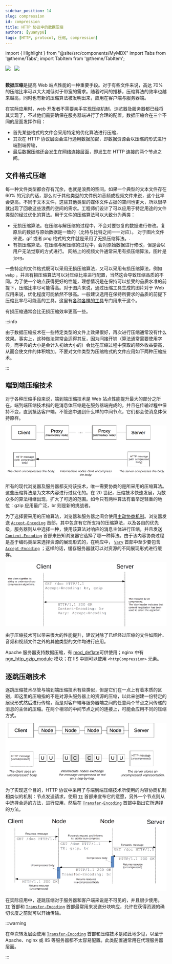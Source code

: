 ```yaml
---
sidebar_position: 14
slug: compression
id: compression
title: HTTP 协议中的数据压缩
authors: [yuanyp8]
tags: [HTTP, protocol, 压缩, compression]
---
```


import { Highlight } from "@site/src/components/MyMDX"
import Tabs from '@theme/Tabs';
import TabItem from '@theme/TabItem';

<img className="Badges" src="https://img.shields.io/badge/author-yuanyp8-yellowgreen" />  
&nbsp;
 <img className="Badges" src="https://img.shields.io/badge/reference-mozilla-lightgrey"/><br/>  
&nbsp;
<br />

**数据压缩**是提高 Web 站点性能的一种重要手段。对于有些文件来说，高达 70% 的压缩比率可以大大减低对于带宽的需求。随着时间的推移，压缩算法的效率也越来越高，同时也有新的压缩算法被发明出来，应用在客户端与服务器端。

在实际应用时，web 开发者不需要亲手实现压缩机制，浏览器及服务器都已经将其实现了，不过他们需要确保在服务器端进行了合理的配置。数据压缩会在三个不同的层面发挥作用：

-   首先某些格式的文件会采用特定的优化算法进行压缩，
-   其次在 HTTP 协议层面会进行通用数据加密，即数据资源会以压缩的形式进行端到端传输，
-   最后数据压缩还会发生在网络连接层面，即发生在 HTTP 连接的两个节点之间。

## 文件格式压缩

每一种文件类型都会存有冗余，也就是浪费的空间。如果一个典型的文本文件存在 60% 的冗余的话，那么对于其他类型的文件例如音频或视频文件来说，这个比率会更高。不同于文本文件，这些其他类型的媒体文件占据的空间也更大，所以很早就出现了回收这些浪费的空间的需求。工程师们设计了可以应用于特定用途的文件类型的经过优化的算法。用于文件的压缩算法可以大致分为两类：

-   无损压缩算法。在压缩与解压缩的过程中，不会对要恢复的数据进行修改。复原后的数据与原始数据是一致的（比特与比特之间一一对应）。
    对于图片文件来说，gif 或者 png 格式的文件就是采用了无损压缩算法。.
-   有损压缩算法。在压缩与解压缩的过程中，会对原始数据进行修改，但是会以用户无法觉察的方式进行。
    网络上的视频文件通常采用有损压缩算法，图片是`jpeg`。

一些特定的文件格式既可以采用无损压缩算法，又可以采用有损压缩算法，例如 `webp` ，并且有损压缩算法可以对压缩比率进行配置，当然这会导致压缩品质的不同。为了使一个站点获得更好的性能，理想情况是在保持可以接受的品质水准的前提下，压缩比率尽可能得高。对于图片来说，通过压缩工具生成的图片对于 Web 应用来说，优化程度可能依然不够高。一般建议选用在保持所要求的品质的前提下压缩比率尽可能高的工具。这里有[各种各样的工具](http://www.creativebloq.com/design/image-compression-tools-1132865)专门用来干这个。

有损压缩通常会比无损压缩效率更高一些。

:::info

由于数据压缩技术在一些特定类型的文件上效果很好，再次进行压缩通常没有什么效果。事实上，这种做法常常会适得其反，因为间接开销（算法通常需要使用字典，而字典的大小是会计入初始大小的）会比在压缩过程中获取的额外收益要高，从而会使文件的体积增加。不要对文件类型为压缩格式的文件应用如下两种压缩技术。

:::

## 端到端压缩技术

对于各种压缩手段来说，端到端压缩技术是 Web 站点性能提升最大的部分之所在。端到端压缩技术指的是消息体压缩是在服务器端完成的，并且在传输过程中保持不变，直到抵达客户端。不管途中遇到什么样的中间节点，它们都会使消息体保持原样。

![img](assets/httpenco1.png)

所有的现代浏览器及服务器都支持该技术，唯一需要协商的是所采用的压缩算法。这些压缩算法是为文本内容进行过优化的。在 20 世纪，压缩技术快速发展，为数众多的算法相继出现，扩大了可选的范围。如今只有两种算法有着举足轻重的地位：gzip 应用最广泛，br 则是新的挑战者。

为了选择要采用的压缩算法，浏览器和服务器之间会使用[主动协商机制](https://developer.mozilla.org/en-US/docs/Web/HTTP/Content_negotiation)。浏览器发送 [`Accept-Encoding`](https://developer.mozilla.org/zh-CN/docs/Web/HTTP/Headers/Accept-Encoding) 首部，其中包含有它所支持的压缩算法，以及各自的优先级，服务器则从中选择一种，使用该算法对响应的消息主体进行压缩，并且发送 [`Content-Encoding`](https://developer.mozilla.org/zh-CN/docs/Web/HTTP/Headers/Content-Encoding) 首部来告知浏览器它选择了哪一种算法。由于该内容协商过程是基于编码类型来选择资源的展现形式的，在响应中， [`Vary`](https://developer.mozilla.org/zh-CN/docs/Web/HTTP/Headers/Vary) 首部中至少要包含 [`Accept-Encoding`](https://developer.mozilla.org/zh-CN/docs/Web/HTTP/Headers/Accept-Encoding) ；这样的话，缓存服务器就可以对资源的不同展现形式进行缓存。

![img](assets/httpcompression1.png)

由于压缩技术可以带来很大的性能提升，建议对除了已经经过压缩的文件如图片、音频和视频文件之外的其他类型的文件均进行应用。

Apache 服务器支持数据压缩，有 [mod_deflate](https://httpd.apache.org/docs/current/mod/mod_deflate.html)可供使用；nginx 中有[ngx_http_gzip_module](http://nginx.org/en/docs/http/ngx_http_gzip_module.html) 模块；在 IIS 中则可以使用 `<httpCompression>` 元素。

## 逐跳压缩技术

逐跳压缩技术尽管与端到端压缩技术有些类似，但是它们在一点上有着本质的区别，即这里的压缩指的不是对源头服务器上的资源的压缩，以此来创建一份特定的展现形式然后进行传输，而是对客户端与服务器端之间的任意两个节点之间传递的消息的主体的压缩。在两个相邻的中间节点之间的连接上，可能会应用不同的压缩方式。

![img](assets/httpte1.png)

为了实现这个目的，HTTP 协议中采用了与端到端压缩技术所使用的内容协商机制相类似的机制：节点发送请求，使用 [`TE`](https://developer.mozilla.org/zh-CN/docs/Web/HTTP/Headers/TE) 首部来宣布它的意愿，另外一个节点则从中选择合适的方法，进行应用，然后在 [`Transfer-Encoding`](https://developer.mozilla.org/zh-CN/docs/Web/HTTP/Headers/Transfer-Encoding) 首部中指出它所选择的方法。

![img](assets/httpcomp2.png)

在实际应用中，逐跳压缩对于服务器和客户端来说是不可见的，并且很少使用。[`TE`](https://developer.mozilla.org/zh-CN/docs/Web/HTTP/Headers/TE) 首部和 [`Transfer-Encoding`](https://developer.mozilla.org/zh-CN/docs/Web/HTTP/Headers/Transfer-Encoding) 首部最常用来发送分块响应，允许在获得资源的确切长度之前就可以开始传输。

:::warning

在单次转发层面使用 [`Transfer-Encoding`](https://developer.mozilla.org/zh-CN/docs/Web/HTTP/Headers/Transfer-Encoding) 首部和压缩技术是如此地少见，以至于 Apache、nginx 或 IIS 等服务器都不太容易配置。此类配置通常用在代理服务器层面。

:::